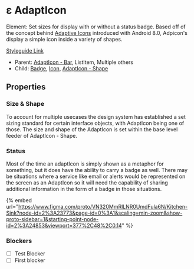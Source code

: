 # ε AdaptIcon

Element: Set sizes for display with or without a status badge. Based off of the concept behind [Adaptive Icons](https://developer.android.com/guide/practices/ui\_guidelines/icon\_design\_adaptive) introduced with Android 8.0, Adpicon's display a simple icon inside a variety of shapes.

[Styleguide Link](https://zpl.io/bey1LvW)

* Parent: [AdaptIcon - Bar](adapticon-bar.md), ListItem, Multiple others
* Child: [Badge](../badge/), [Icon](../icon.md), [AdaptIcon - Shape](adapticon-shape.md)

## Properties

### Size & Shape

To account for multiple usecases the design system has established a set sizing standard for certain interface objects, with AdaptIcon being one of those. The size and shape of the AdaptIcon is set within the base level feeder of AdaptIcon - Shape.

### Status

Most of the time an adaptIcon is simply shown as a metaphor for something, but it does have the ability to carry a badge as well. There may be situations where a service like email or alerts would be represented on the screen as an AdaptIcon so it will need the capability of sharing additional information in the form of a badge in those situations.

{% embed url="https://www.figma.com/proto/VN320MmRlLNR0UmdFula6N/Kitchen-Sink?node-id=2%3A23773&page-id=0%3A1&scaling=min-zoom&show-proto-sidebar=1&starting-point-node-id=2%3A24853&viewport=377%2C48%2C0.14" %}

### Blockers

* [ ] Test Blocker
* [ ] First blocker
